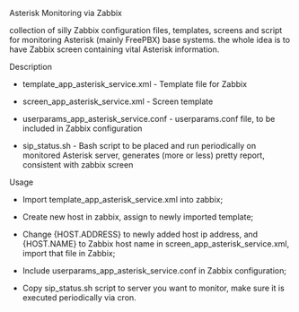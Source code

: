 Asterisk Monitoring via Zabbix

collection of silly Zabbix configuration files, templates, screens and script for monitoring Asterisk (mainly FreePBX) base systems.
the whole idea is to have Zabbix screen containing vital Asterisk information.

Description

* template_app_asterisk_service.xml - Template file for Zabbix

* screen_app_asterisk_service.xml - Screen template 

* userparams_app_asterisk_service.conf - userparams.conf file, to be included in Zabbix configuration

* sip_status.sh - Bash script to be placed and run periodically on monitored Asterisk server, generates (more or less) pretty report, consistent with zabbix screen

Usage

* Import template_app_asterisk_service.xml into zabbix;

* Create new host in zabbix, assign to newly imported template;

* Change {HOST.ADDRESS} to newly added host ip address, and {HOST.NAME} to Zabbix host name in screen_app_asterisk_service.xml, import that file in Zabbix;

* Include userparams_app_asterisk_service.conf in Zabbix configuration;

* Copy sip_status.sh script to server you want to monitor, make sure it is executed periodically via cron.

